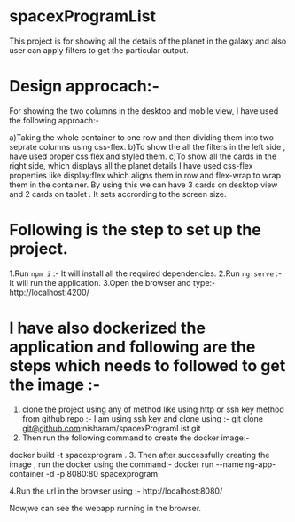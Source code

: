 # spacexProgramList

This project is for showing all the details of the planet in the galaxy and also user can apply filters to get the particular output.

# Design approcach:-
For showing the two columns in the desktop and mobile view, I have used the following approach:-

a)Taking the whole container to one row and then dividing them into two seprate columns using css-flex.
b)To show the all the filters in the left side , have used proper css flex and styled them.
c)To show all the cards in the right side, which displays all the planet details I have used css-flex properties like display:flex which aligns them in row
and flex-wrap to wrap them in the container.
By using this we can have 3 cards on desktop view and 2 cards on tablet . It sets accrording to the screen size.


# Following is the step to set up the project.
1.Run ```npm i``` :- It will install all the required dependencies.
2.Run ```ng serve``` :- It will run the application.
3.Open the browser and type:- http://localhost:4200/

# I have also dockerized the application and following are the steps which needs to followed to get the image :-
1. clone the project using any of method like using http or ssh key method from github repo :-
I am using ssh key and clone using :- git clone git@github.com:nisharam/spacexProgramList.git
2. Then run the following command to create the docker image:-

docker build -t spacexprogram .
3. Then after successfully creating the image , run the docker using the command:-
docker run --name ng-app-container -d -p 8080:80 spacexprogram

4.Run the url in the browser using :-
http://localhost:8080/

Now,we can see the webapp running in the browser.


